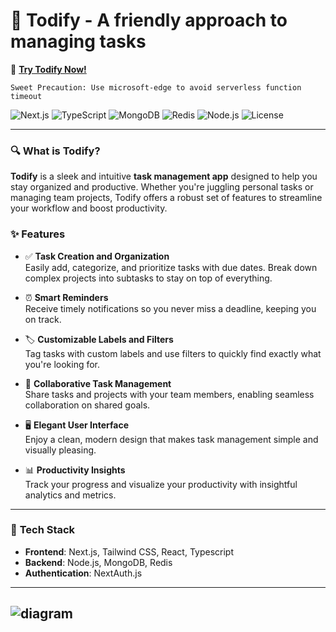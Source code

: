 # 🌟 **Todify** - A friendly approach to managing tasks

🚀 [**Try Todify Now!**](https://todify-eta.vercel.app)

`Sweet Precaution: Use microsoft-edge to avoid serverless function timeout`

![Next.js](https://img.shields.io/badge/Next.js-12.1-blue.svg)
![TypeScript](https://img.shields.io/badge/TypeScript-4.x-blue.svg)
![MongoDB](https://img.shields.io/badge/MongoDB-4.4-green.svg)
![Redis](https://img.shields.io/badge/Redis-6.2-red.svg)
![Node.js](https://img.shields.io/badge/Node.js-14.x-brightgreen.svg)
![License](https://img.shields.io/badge/license-MIT-blue.svg)


---

### 🔍 **What is Todify?**

**Todify** is a sleek and intuitive **task management app** designed to help you stay organized and productive. Whether you're juggling personal tasks or managing team projects, Todify offers a robust set of features to streamline your workflow and boost productivity.

### ✨ **Features**

- ✅ **Task Creation and Organization**  
  Easily add, categorize, and prioritize tasks with due dates. Break down complex projects into subtasks to stay on top of everything.

- ⏰ **Smart Reminders**  
  Receive timely notifications so you never miss a deadline, keeping you on track.

- 🏷️ **Customizable Labels and Filters**  
  Tag tasks with custom labels and use filters to quickly find exactly what you're looking for.

- 👥 **Collaborative Task Management**  
  Share tasks and projects with your team members, enabling seamless collaboration on shared goals.

- 🖥️ **Elegant User Interface**  
  Enjoy a clean, modern design that makes task management simple and visually pleasing.

- 📊 **Productivity Insights**  
  Track your progress and visualize your productivity with insightful analytics and metrics.

---

### 🔧 **Tech Stack**
- **Frontend**: Next.js, Tailwind CSS, React, Typescript
- **Backend**: Node.js, MongoDB, Redis
- **Authentication**: NextAuth.js

---
![diagram](https://github.com/user-attachments/assets/fac30e9c-78c2-4026-84f9-89630d11a413)
---


